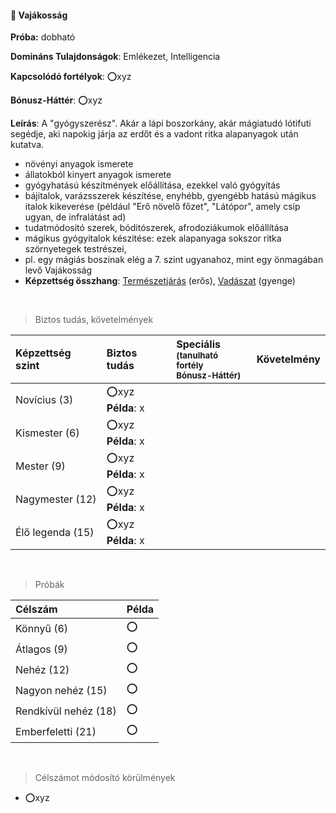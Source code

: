 #### 🔵 Vajákosság

**Próba:** dobható

**Domináns Tulajdonságok**: Emlékezet, Intelligencia

**Kapcsolódó fortélyok**: ⭕xyz

**Bónusz-Háttér**: ⭕xyz

**Leírás**: A "gyógyszerész". Akár a lápi boszorkány, akár mágiatudó lótifuti segédje, aki napokig járja az erdőt és a vadont ritka alapanyagok után kutatva.

- növényi anyagok ismerete
- állatokból kinyert anyagok ismerete
- gyógyhatású készítmények előállítása, ezekkel való gyógyítás
- bájitalok, varázsszerek készítése, enyhébb, gyengébb hatású mágikus italok kikeverése (például "Erő növelő főzet", "Látópor", amely csíp ugyan, de infralátást ad)
- tudatmódositó szerek, bóditószerek, afrodoziákumok előállítása
- mágikus gyógyitalok készitése: ezek alapanyaga sokszor ritka szörnyetegek testrészei, 
- pl. egy mágiás boszinak elég a 7. szint ugyanahoz, mint egy önmagában levő Vajákosság
- **Képzettség összhang**: [Természetjárás](termeszetjaras.md) (erős), [Vadászat](vadaszat.md) (gyenge)

<br />

> Biztos tudás, követelmények

| Képzettség szint | Biztos tudás            | Speciális <br /><sub>(tanulható fortély<br />Bónusz-Háttér)</sub> | Követelmény |
|:---------------- |:----------------------- |:------------------------------------------------------------------ |:-----------:|
| Novícius (3)     | ⭕xyz <br /> **Példa**: x |                                                                    |             |
| Kismester (6)    | ⭕xyz <br /> **Példa**: x |                                                                    |             |
| Mester (9)       | ⭕xyz <br /> **Példa**: x |                                                                    |             |
| Nagymester (12)  | ⭕xyz <br /> **Példa**: x |                                                                    |             |
| Élő legenda (15) | ⭕xyz <br /> **Példa**: x |                                                                    |             |

<br />

> Próbák

| Célszám | Példa  |
| :----------- | :----------- |
| Könnyű       (6)  | ⭕ |
| Átlagos      (9)  | ⭕ |
| Nehéz        (12) | ⭕ |
| Nagyon nehéz (15) | ⭕ |
| Rendkívül nehéz (18) | ⭕ |
| Emberfeletti (21) | ⭕ |

<br />

> Célszámot módosító körülmények

- ⭕xyz


